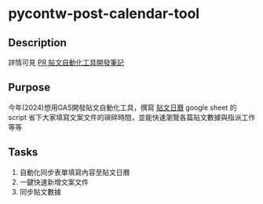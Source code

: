 # pycontw-post-calendar-tool

## Description
詳情可見 [PR 貼文自動化工具開發筆記](https://hackmd.io/-uezCABdT6GWCQMsdp9Dig)

## Purpose
今年(2024)想用GAS開發貼文自動化工具，撰寫 [貼文日曆](https://docs.google.com/spreadsheets/d/1Hv0jEXzEmB31T_cTjXmZBZei9C28oEUZA3lkezyjaKU/edit#gid=1507957168) google sheet 的 script 省下大家填寫文案文件的瑣碎時間，並能快速瀏覽各篇貼文數據與指派工作等等

## Tasks
1. 自動化同步表單填寫內容至貼文日曆
2. 一鍵快速新增文案文件
3. 同步貼文數據
